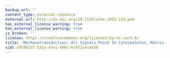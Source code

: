 ```yaml
---
backup_url: ''
content_type: external-resource
external_url: http://dx.doi.org/10.1126/stke.2002.119.pe6
has_external_licence_warning: true
has_external_license_warning: true
is_broken: ''
license: https://creativecommons.org/licenses/by-nc-sa/4.0/
title: 'Mechanotransduction: All Signals Point to Cytoskeleton, Matrix, and Integrins'
uid: c95961df-531a-47e1-906c-6c072cecae58
---
```

